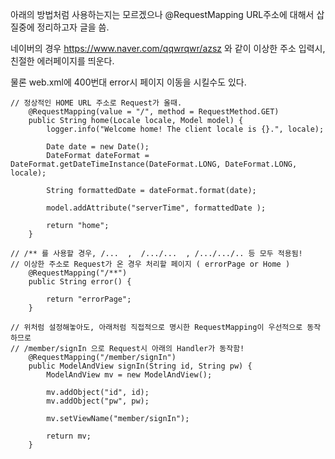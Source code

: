 아래의 방법처럼 사용하는지는 모르겠으나 
@RequestMapping URL주소에 대해서 삽질중에 정리하고자 글을 씀.

네이버의 경우 https://www.naver.com/qqwrqwr/azsz 와 같이 이상한 주소 입력시,
친절한 에러페이지를 띄운다.

물론 web.xml에 400번대 error시 페이지 이동을 시킬수도 있다.

```
// 정상적인 HOME URL 주소로 Request가 올때.
	@RequestMapping(value = "/", method = RequestMethod.GET)
	public String home(Locale locale, Model model) {
		logger.info("Welcome home! The client locale is {}.", locale);
		
		Date date = new Date();
		DateFormat dateFormat = DateFormat.getDateTimeInstance(DateFormat.LONG, DateFormat.LONG, locale);
		
		String formattedDate = dateFormat.format(date);
		
		model.addAttribute("serverTime", formattedDate );
		
		return "home";
	}
	
// /** 를 사용할 경우, /...  ,  /.../...  , /.../.../.. 등 모두 적용됨!
// 이상한 주소로 Request가 온 경우 처리할 페이지 ( errorPage or Home )
	@RequestMapping("/**")
	public String error() {
		
		return "errorPage";
	}
	
// 위처럼 설정해놓아도, 아래처럼 직접적으로 명시한 RequestMapping이 우선적으로 동작하므로
// /member/signIn 으로 Request시 아래의 Handler가 동작함!
	@RequestMapping("/member/signIn")
	public ModelAndView signIn(String id, String pw) {
		ModelAndView mv = new ModelAndView();
		
		mv.addObject("id", id);
		mv.addObject("pw", pw);
		
		mv.setViewName("member/signIn");
		
		return mv;
	}
```
